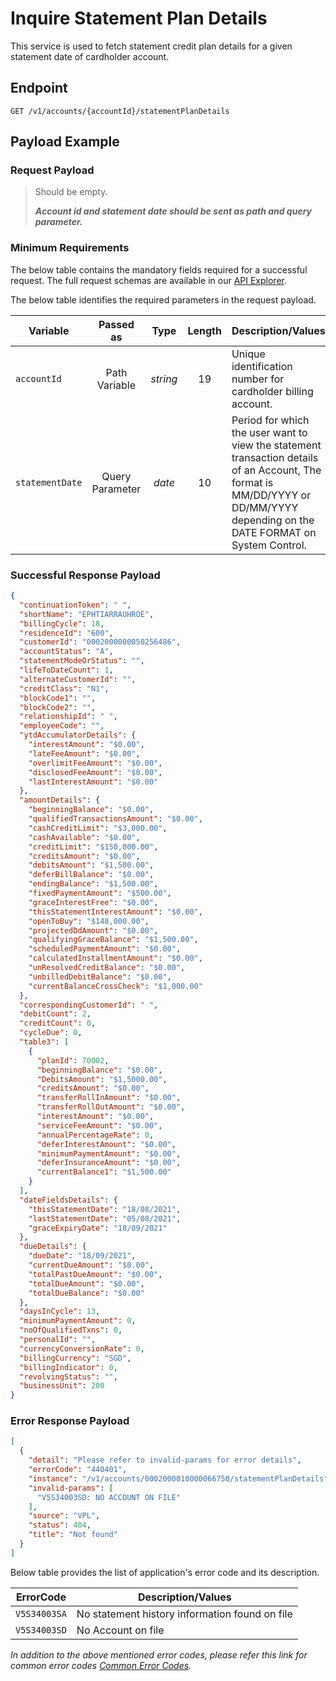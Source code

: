 # Inquire Statement Plan Details

This service is used to fetch statement credit plan details for a given statement date of cardholder account.

## Endpoint

`GET /v1/accounts/{accountId}/statementPlanDetails`

## Payload Example

### Request Payload

>Should be empty. 
>
>***Account id and statement date should be sent as path and query parameter.***


### Minimum Requirements

The below table contains the mandatory fields required for a successful request. The full request schemas are available in our [API Explorer](../api/?type=get&path=/v1/accounts/{accountId}/statementPlanDetails).

The below table identifies the required parameters in the request payload.

| Variable | Passed as | Type | Length | Description/Values |
| -------- | :-------: | :--: | :------------: | ------------------ |
| `accountId` | Path Variable | *string* | 19 | Unique identification number for cardholder billing account. | 
| `statementDate` | Query Parameter | *date* | 10 | Period for which the user want to view the statement transaction details of an Account, The format is MM/DD/YYYY or DD/MM/YYYY depending on the DATE FORMAT on System Control.| 

### Successful Response Payload

```json
{
  "continuationToken": " ",
  "shortName": "EPHTIARRAUHROE",
  "billingCycle": 18,
  "residenceId": "600",
  "customerId": "0002000000050256486",
  "accountStatus": "A",
  "statementModeOrStatus": "",
  "lifeToDateCount": 1,
  "alternateCustomerId": "",
  "creditClass": "N1",
  "blockCode1": "",
  "blockCode2": "",
  "relationshipId": " ",
  "employeeCode": "",
  "ytdAccumulatorDetails": {
    "interestAmount": "$0.00",
    "lateFeeAmount": "$0.00",
    "overlimitFeeAmount": "$0.00",
    "disclosedFeeAmount": "$0.00",
    "lastInterestAmount": "$0.00"
  },
  "amountDetails": {
    "beginningBalance": "$0.00",
    "qualifiedTransactionsAmount": "$0.00",
    "cashCreditLimit": "$3,000.00",
    "cashAvailable": "$0.00",
    "creditLimit": "$150,000.00",
    "creditsAmount": "$0.00",
    "debitsAmount": "$1,500.00",
    "deferBillBalance": "$0.00",
    "endingBalance": "$1,500.00",
    "fixedPaymentAmount": "$500.00",
    "graceInterestFree": "$0.00",
    "thisStatementInterestAmount": "$0.00",
    "openToBuy": "$148,000.00",
    "projectedDdAmount": "$0.00",
    "qualifyingGraceBalance": "$1,500.00",
    "scheduledPaymentAmount": "$0.00",
    "calculatedInstallmentAmount": "$0.00",
    "unResolvedCreditBalance": "$0.00",
    "unbilledDebitBalance": "$0.00",
    "currentBalanceCrossCheck": "$1,000.00"
  },
  "correspondingCustomerId": " ",
  "debitCount": 2,
  "creditCount": 0,
  "cycleDue": 0,
  "table3": [
    {
      "planId": 70002,
      "beginningBalance": "$0.00",
      "DebitsAmount": "$1,5000.00",
      "creditsAmount": "$0.00",
      "transferRollInAmount": "$0.00",
      "transferRollOutAmount": "$0.00",
      "interestAmount": "$0.00",
      "serviceFeeAmount": "$0.00",
      "annualPercentageRate": 0,
      "deferInterestAmount": "$0.00",
      "minimumPaymentAmount": "$0.00",
      "deferInsuranceAmount": "$0.00",
      "currentBalance1": "$1,500.00"
    }
  ],
  "dateFieldsDetails": {
    "thisStatementDate": "18/08/2021",
    "lastStatementDate": "05/08/2021",
    "graceExpiryDate": "18/09/2021"
  },
  "dueDetails": {
    "dueDate": "18/09/2021",
    "currentDueAmount": "$0.00",
    "totalPastDueAmount": "$0.00",
    "totalDueAmount": "$0.00",
    "totalDueBalance": "$0.00"
  },
  "daysInCycle": 13,
  "minimumPaymentAmount": 0,
  "noOfQualifiedTxns": 0,
  "personalId": "",
  "currencyConversionRate": 0,
  "billingCurrency": "SGD",
  "billingIndicator": 0,
  "revolvingStatus": "",
  "businessUnit": 200
}
```

### Error Response Payload

```json
[
  {
    "detail": "Please refer to invalid-params for error details",
    "errorCode": "440401",
    "instance": "/v1/accounts/0002000010000066750/statementPlanDetails",
    "invalid-params": [
      "V5S34003SD: NO ACCOUNT ON FILE"
    ],
    "source": "VPL",
    "status": 404,
    "title": "Not found"
  }
]
```

Below table provides the list of application's error code and its description.

| ErrorCode |  Description/Values |
| --------  | ------------------ |
| `V5S34003SA` | No statement history information found on file |
| `V5S34003SD` | No Account on file |

*In addition to the above mentioned error codes, please refer this link for common error codes [Common Error Codes](?path=docs/Common_Error_Code.md).*